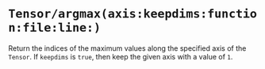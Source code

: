 # ``Tensor/argmax(axis:keepdims:function:file:line:)``

Return the indices of the maximum values along the specified axis of the `Tensor`. If `keepdims` is `true`, then keep the given axis with a value of `1`.